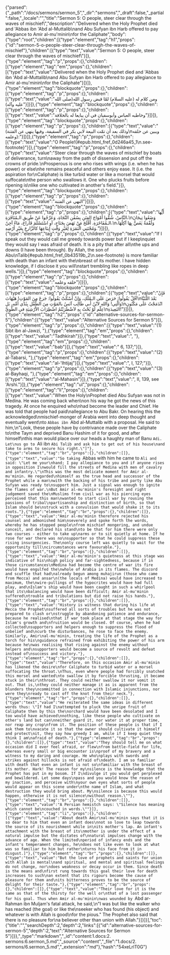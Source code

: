 {"parsed":{"_path":"/docs/sermons/sermon_5","_dir":"sermons","_draft":false,"_partial":false,"_locale":"","title":"Sermon 5:  O people, steer clear through the waves of mischief\\","description":"Delivered when the Holy Prophet died and 'Abbas ibn 'Abd al-Muttalib\nand Abu Sufyan ibn Harb offered to pay allegiance to Amir al-mu'minin\nfor the Caliphate","body":{"type":"root","children":[{"type":"element","tag":"h1","props":{"id":"sermon-5-o-people-steer-clear-through-the-waves-of-mischief"},"children":[{"type":"text","value":"Sermon 5:  O people, steer clear through the waves of mischief\\"}]},{"type":"element","tag":"p","props":{},"children":[{"type":"element","tag":"em","props":{},"children":[{"type":"text","value":"Delivered when the Holy Prophet died and 'Abbas ibn 'Abd al-Muttalib\nand Abu Sufyan ibn Harb offered to pay allegiance to Amir al-mu'minin\nfor the Caliphate"}]}]},{"type":"element","tag":"blockquote","props":{},"children":[{"type":"element","tag":"p","props":{},"children":[{"type":"text","value":"ومن كلام له (عليه السلام) لمّا قبض رسول الله(صلى الله عليه وآله)"}]}]},{"type":"element","tag":"blockquote","props":{},"children":[{"type":"element","tag":"p","props":{},"children":[{"type":"text","value":"وخاطبه العباس وأبوسفيان في أن يبايعا له بالخلافة"}]}]},{"type":"element","tag":"blockquote","props":{},"children":[{"type":"element","tag":"p","props":{},"children":[{"type":"text","value":"(وذلك بعد أن تمّت البيعة لابي بكر في السقيفة، وفيها ينهى عن الفتنة\nويبين عن خلقه وعلمه):"}]}]},{"type":"element","tag":"p","props":{},"children":[{"type":"text","value":"O People!{#epub.html_fref_0d246a45_1\n.see-footnote}"}]},{"type":"element","tag":"p","props":{},"children":[{"type":"text","value":"Steer clear through the waves of mischief by boats of deliverance, turn\naway from the path of dissension and put off the crowns of pride.\nProsperous is one who rises with wings (i.e. when he has power) or else\nhe remains peaceful and others enjoy ease. It (i.e. the aspiration for\nCaliphate) is like turbid water or like a morsel that would suffocate\nthe person who swallows it. One who plucks fruits before ripening is\nlike one who cultivated in another's field."}]},{"type":"element","tag":"blockquote","props":{},"children":[{"type":"element","tag":"p","props":{},"children":[{"type":"text","value":"النهي عن الفتنة"}]}]},{"type":"element","tag":"blockquote","props":{},"children":[{"type":"element","tag":"p","props":{},"children":[{"type":"text","value":"أَيُّها النَّاسُ، شُقُّوا أَمْوَاجَ الفِتَنِ بِسُفُنِ النَّجَاةِ، وَعَرِّجُوا عَنْ طَريقِ الـمُنَافَرَةِ،\nوَضَعُوا تِيجَانَ الـمُفَاخَرَةِ. أَفْلَحَ مَنْ نَهَضَ بِجَنَاح، أوِ اسْتَسْلَمَ فَأَراحَ، مَاءٌ آجِنٌ،\nوَلُقْمَةٌ يَغَصُّ بِهَا آكِلُهَا، وَمُجْتَنِي الَّثمَرَةِ لِغَيْرِ وَقْتِ إِينَاعِهَا كالزَّارعِ بِغَيْرِ أَرْضِهِ."}]}]},{"type":"element","tag":"p","props":{},"children":[{"type":"text","value":"If I speak out they would call me greedy towards power but if I keep\nquiet they would say I was afraid of death. It is a pity that after all\nthe ups and downs (I have been through). By Allah, the son of Abu\nTalib{#epub.html_fref_0b43519b_2\n.see-footnote} is more familiar with death than an infant with the\nbreast of its mother. I have hidden knowledge, if I disclose it you will\nstart trembling like ropes in deep wells."}]},{"type":"element","tag":"blockquote","props":{},"children":[{"type":"element","tag":"p","props":{},"children":[{"type":"text","value":"خلقه وعلمه"}]}]},{"type":"element","tag":"blockquote","props":{},"children":[{"type":"element","tag":"p","props":{},"children":[{"type":"text","value":"فَإِنْ أقُلْ يَقُولُوا: حَرَصَ عَلَى الـمُلْكِ، وَإنْ أَسْكُتْ يَقُولُوا: جَزعَ مِنَ المَوْتِ! هَيْهَاتَ\nبَعْدَ اللَّتَيَّا وَالَّتِي! وَاللهِ لاَبْنُ أَبي طَالِب آنَسُ بالمَوْتِ مِنَ الطِّفْلِ بِثَدْي أُمِّهِ، بَلِ\nانْدَمَجْتُ عَلَى مَكْنُونِ عِلْم لَوْ بُحْتُ بِهِ لاَضْطَرَبْتُمُ اضْطِرَابَ الاْرْشِيَةِ في الطَّوِيِّ\nالبَعِيدَةِ!"}]}]},{"type":"element","tag":"h2","props":{"id":"alternative-sources-for-sermon-5"},"children":[{"type":"text","value":"Alternative Sources for Sermon 5"}]},{"type":"element","tag":"p","props":{},"children":[{"type":"text","value":"(1) Sibt ibn al-Jawzi, "},{"type":"element","tag":"em","props":{},"children":[{"type":"text","value":"Tadhkirah"}]},{"type":"text","value":", "},{"type":"element","tag":"em","props":{},"children":[{"type":"text","value":"bab"}]},{"type":"text","value":" 6, 137;"}]},{"type":"element","tag":"p","props":{},"children":[{"type":"text","value":"(2) al-Tabarsi, "},{"type":"element","tag":"em","props":{},"children":[{"type":"text","value":"al-'Ihtijaj"}]},{"type":"text","value":", I, 127;"}]},{"type":"element","tag":"p","props":{},"children":[{"type":"text","value":"(3) al-Bayhaqi, "},{"type":"element","tag":"em","props":{},"children":[{"type":"text","value":"al-Mahasin"}]},{"type":"text","value":", II, 139, see 'Arshi."}]},{"type":"element","tag":"ul","props":{},"children":[{"type":"element","tag":"li","props":{},"children":[{"type":"text","value":"When the Holy\nProphet died Abu Sufyan was not in Medina. He was coming back when\non his way he got the news of this tragedy. At once he enquired who\nhad become the leader and Chief. He was told that people had paid\nallegiance to Abu Bakr. On hearing this the acknowledged\nmischief-monger of Arabia went into deep thought and eventually went\nto `Abbas ibn `Abd al-Muttalib with a proposal. He said to him,\n\"Look, these people have by contrivance made over the Caliphate to\nthe Taym and deprived Banu Hashim of it for good, and after himself\nthis man would place over our heads a haughty man of Banu `Adi. Let\nus go to `Ali ibn `Abi Talib and ask him to get out of his house\nand take to arms to secure his right.\"]"},{"type":"element","tag":"br","props":{},"children":[]},{"type":"text","value":"So taking `Abbas with him he came to `Ali and said: \"Let me your\nhand; I pay allegiance to you and if anyone rises in opposition I\nwould fill the streets of Medina with men of cavalry and infantry.\"\nThis was the most delicate moment for Amir al-mu'minin. He regarded\nhimself as the true head and successor of the Prophet while a man\nwith the backing of his tribe and party like Abu Sufyan was ready to\nsupport him. Just a signal was enough to ignite the flames of war.\nBut Amir al-mu'minin's foresight and right judgement saved the\nMuslims from civil war as his piercing eyes perceived that this man\nwanted to start civil war by rousing the passions of tribal\npartisanship and distinction of birth, so that Islam should be\nstruck with a convulsion that would shake it to its roots."},{"type":"element","tag":"br","props":{},"children":[]},{"type":"text","value":"Amir al-mu'minin therefore rejected his counsel and admonished him\nseverely and spoke forth the words, whereby he has stopped people\nfrom mischief mongering, and undue conceit, and declared his stand\nto be that for him there were only two courses - either to take up\narms or to sit quietly at home. If he rose for war there was no\nsupporter so that he could suppress these rising insurgencies. The\nonly course left was quietly to wait for the opportunity till\ncircumstances were favourable."},{"type":"element","tag":"br","props":{},"children":[]},{"type":"text","value":"Amir al-mu'minin's quietness at this stage was indicative of his\nhigh policy and far-sightedness, because if in those circumstances\nMedina had become the centre of war its fire would have engulfed the\nwhole of Arabia in its flames. The discord and scuffle that had\nalready begun among muhajirun (those who came from Mecca) and ansar\n(the locals of Medina) would have increased to maximum, the\nwire-pullings of the hypocrites would have had full play, and\nIslam's ship would have been caught in such a whirlpool that its\nbalancing would have been difficult; Amir al-mu'minin suffered\ntrouble and tribulations but did not raise his hands."},{"type":"element","tag":"br","props":{},"children":[]},{"type":"text","value":"History is witness that during his life at Mecca the Prophet\nsuffered all sorts of troubles but he was not prepared to clash or\nstruggle by abandoning patience and endurance, because he realised\nthat if war took place at that stage the way for Islam's growth and\nfruition would be closed. Of course, when he had collected\nsupporters and helpers enough to suppress the flood of unbelief and\ncurb the disturbances, he rose to face the enemy. Similarly, Amir\nal-mu'minin, treating the life of the Prophet as a torch for his\nguidance refrained from exhibiting the power of his arm because he\nwas realising that rising against the enemy without helpers and\nsupporters would become a source of revolt and defeat instead of\nsuccess and victory."},{"type":"element","tag":"br","props":{},"children":[]},{"type":"text","value":"Therefore, on this occasion Amir al-mu'minin has likened the desire\nfor Caliphate to turbid water or a morsel suffocating the throat.\nThus, even where people had forcibly snatched this morsel and wanted\nto swallow it by forcible thrusting, it became stuck in their\nthroat. They could neither swallow it nor vomit it out. That is,\nthey could neither manage it as is apparent from the blunders they\ncommitted in connection with Islamic injunctions, nor were they\nready to cast off the knot from their neck."},{"type":"element","tag":"br","props":{},"children":[]},{"type":"text","value":"He reiterated the same ideas in different words thus: \"If had I\nattempted to pluck the unripe fruit of Caliphate then by this the\norchard would have been desolated and I too would have achieved\nnothing, like these people who cultivate on other's land but can\nneither guard it, nor water it at proper time, nor reap any crop\nfrom it. The position of these people is that if I ask them to\nvacate it so that the owner should cultivate it himself and protect\nit, they say how greedy I am, while if I keep quiet they think I am\nafraid of death."},{"type":"element","tag":"br","props":{},"children":[]},{"type":"text","value":"They should tell me on what occasion did I ever feel afraid, or flew\nfrom battle-field for life, whereas every small or big encounter is\nproof of my bravery and a witness to my daring and courage. He who\nplays with swords and strikes against hillocks is not afraid of\ndeath. I am so familiar with death that even an infant is not so\nfamiliar with the breast of its mother. Hark! The reason for my\nsilence is the knowledge that the Prophet has put in my bosom. If I\ndivulge it you would get perplexed and bewildered. Let some days\npass and you would know the reason of my inaction, and perceive with\nyour own eyes what sorts of people would appear on this scene under\nthe name of Islam, and what destruction they would bring about. My\nsilence is because this would happen, otherwise it is not silence\nwithout reason.\""},{"type":"element","tag":"br","props":{},"children":[]},{"type":"text","value":"A Persian hemistch says: \"Silence has meaning which cannot be\ncouched in words.\""}]},{"type":"element","tag":"li","props":{},"children":[{"type":"text","value":"About death Amir\nal-mu'minin says that it is so dear to him that even an infant does\nnot so love to leap towards the source of its nourishment while in\nits mother's lap. An infant's attachment with the breast of its\nmother is under the effect of a natural impulse but the dictates of\nnatural impulses change with the advance of age. When the limited\nperiod of infancy ends and the infant's temperament changes, he\ndoes not like even to look at what was so familiar to him but rather\nturns his face from it in disgust.]"},{"type":"element","tag":"br","props":{},"children":[]},{"type":"text","value":"But the love of prophets and saints for union with Allah is mental\nand spiritual, and mental and spiritual feelings do not change, nor\ndoes weakness or decay occur in them. Since death is the means and\nfirst rung towards this goal their love for death increases to such\nan extent that its rigours become the cause of pleasure for them and\nits bitterness proves to be the source of delight for their taste."},{"type":"element","tag":"br","props":{},"children":[]},{"type":"text","value":"Their love for it is the same as that of the thirsty for the well or\nthat of a lost passenger for his goal. Thus when Amir al-mu'minin\nwas wounded by `Abd ar-Rahman ibn Muljam's fatal attack, he said,\n\"I was but like the walker who has reached (the goal) or like the\nseeker who has found (his object) and whatever is with Allah is good\nfor the pious.\" The Prophet also said that there is no pleasure for\na believer other than union with Allah."}]}]}],"toc":{"title":"","searchDepth":2,"depth":2,"links":[{"id":"alternative-sources-for-sermon-5","depth":2,"text":"Alternative Sources for Sermon 5"}]}},"_type":"markdown","_id":"content:1.docs:2. sermons:6.sermon_5.md","_source":"content","_file":"1.docs/2. sermons/6.sermon_5.md","_extension":"md"},"hash":"54xeLrlT0G"}